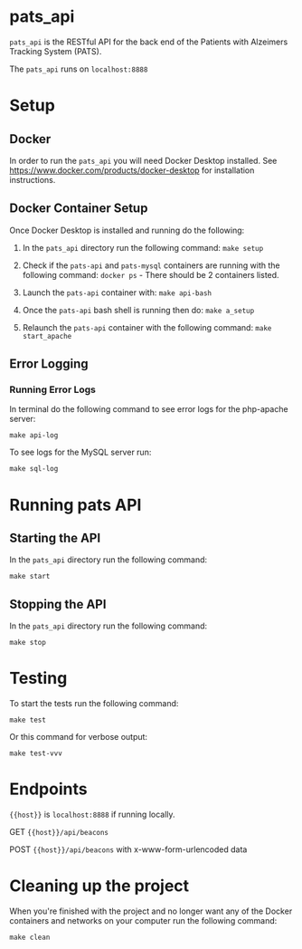 # pats_api
`pats_api` is the RESTful API for the back end of the Patients with Alzeimers Tracking System (PATS).

The `pats_api` runs on `localhost:8888`

# Setup
## Docker
In order to run the `pats_api` you will need Docker Desktop installed. See https://www.docker.com/products/docker-desktop for installation instructions.

## Docker Container Setup
Once Docker Desktop is installed and running do the following:

1. In the `pats_api` directory run the following command: `make setup`

2. Check if the `pats-api` and `pats-mysql` containers are running with the following command: `docker ps` - There should be 2 containers listed.

3. Launch the `pats-api` container with: `make api-bash`

4. Once the `pats-api` bash shell is running then do: `make a_setup`

5. Relaunch the `pats-api` container with the following command: `make start_apache`

## Error Logging
### Running Error Logs
In terminal do the following command to see error logs for the php-apache server:

`make api-log`

To see logs for the MySQL server run:

`make sql-log`

# Running pats API
## Starting the API
In the `pats_api` directory run the following command: 

`make start`

## Stopping the API
In the `pats_api` directory run the following command: 

`make stop`

# Testing
To start the tests run the following command:

`make test`

Or this command for verbose output:

`make test-vvv`

# Endpoints
`{{host}}` is `localhost:8888` if running locally.

GET `{{host}}/api/beacons`

POST `{{host}}/api/beacons` with x-www-form-urlencoded data

# Cleaning up the project
When you're finished with the project and no longer want any of the Docker containers and networks on your computer run the following command:

`make clean`
